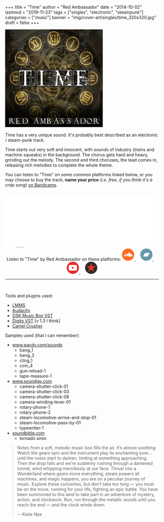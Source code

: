 +++
title = "Time"
author = "Red Ambassador"
date = "2014-10-02"
lastmod = "2019-11-23"
tags = ["singles", "electronic", "steampunk"]
categories = ["music"]
banner = "img/cover-art/singles/time_320x320.jpg"
draft = false
+++

<img src=/img/cover-art/singles/time_320x320.jpg class="thumb" alt="Time by Red Ambassador cover art">

Time has a very unique sound. It's probably best described as an electronic /
steam-punk track.

Time starts out very soft and innocent, with sounds of industry (trains and
machine squeaks) in the background. The chorus gets hard and heavy, grinding
out the melody. The second and third choruses, the lead comes in, releasing
rich melodies to complete the whole theme.

You can listen to "Time" on some common platforms linked below, or you may
choose to buy the track, **name your price** *(i.e. free, if you think it's a
crap song)* [on Bandcamp](//red-ambassador.bandcamp.com/track/time).

<br>

<iframe width="100%" height="166" scrolling="no" frameborder="no" allow="autoplay" src="//w.soundcloud.com/player/?url=https%3A//api.soundcloud.com/tracks/170417960&color=%23d00000&auto_play=false&hide_related=false&show_comments=true&show_user=true&show_reposts=false&show_teaser=true"></iframe>


<br>
<center>
Listen to "Time" by Red Ambassador on these platforms:

<a target="_blank" href="//soundcloud.com/red-ambassador/time" title="Soundcloud">
    <img height=40px src="/img/thirdparty/soundcloud.svg">
</a>
&nbsp;
&nbsp;
<a target="_blank" href="//red-ambassador.bandcamp.com/track/time" title="Bandcamp">
    <img height=40px src="/img/thirdparty/bandcamp.svg">
</a>
&nbsp;
&nbsp;
<a target="_blank" href="//www.youtube.com/watch?v=RSRnktucY5c" title="YouTube">
    <img height=40px src="/img/thirdparty/yt_rc.svg">
</a>
&nbsp;
&nbsp;
<a target="_blank" href="//www.reverbnation.com/redambassador/song/21940713-time" title="ReverbNation">
    <img height=40px src="/img/thirdparty/reverbnation_logo_min.svg">
</a>
</center>

-------------------------------------------------------------------------------



<!--If you want more specific links to the samples or tools that I used, you’re not
going to get them, for a couple reasons. One is that I don’t want my website to
end up with a ton of dead links if samples start dropping off of these websites.
Another reason is that it took me a long time to find all these samples and I
believe hard work is what makes music better. You really have to put effort
into music and I want to avoid having someone come along and try to just re-make
something that I spent a lot of time to build. None the less, here are some
pointers to things I used to create this song. Please don’t abuse this list.-->

<br>

Tools and plugins used:

* <a target="_blank" href="//lmms.io">LMMS </a>
* <a target="_blank" href="//audacityteam.org">Audacity</a>
* <a target="_blank" href="//www.dskmusic.com/dsk-music-box">DSK Music Box VST</a>
* <a target="_blank" href="//www.extentofthejam.com">Digits VST</a> [v 1.3 I think]
* <a target="_blank" href="//www.audiopluginsforfree.com/camelcrusher">Camel Crusher</a>

Samples used (that I can remember):

* <a target="_blank" href="//www.pacdv.com/sounds">www.pacdv.com/sounds</a>
  * bang_1
  * bang_2
  * cling_1
  * coin_4
  * gun-reload-1
  * tape-measure-1
* <a target="_blank" href="//www.soundjay.com">www.soundjay.com</a>
  * camera-shutter-click-01
  * camera-shutter-click-03
  * camera-shutter-click-08
  * camera-winding-lever-01
  * rotary-phone-1
  * rotary-phone-2
  * steam-locomotive-arrive-and-stop-01
  * steam-locomotive-pass-by-01
  * typewriter-1
* <a target="_blank" href="//soundbible.com">soundbible.com</a>
  * tornado siren

> Notes from a soft, melodic music box fills the air. It’s almost soothing.
> Watch the gears spin and the instrument play its enchanting tune…until the
> notes start to darken, hinting at something approaching. Then the drop falls
> and we’re suddenly rushing through a darkened tunnel, wind whipping
> mercilessly at our face. Thrust into a Wonderland where gears move
> everything, steam powers all machines, and magic happens, you are on a
> peculiar journey of music. Explore these curiosities, but don’t take too
> long — you must be on the move, running for your life, fighting an epic
> battle. You have been summoned to this land to take part in an adventure of
> mystery, action, and clockwork. Run, run through the metallic woods until
> you reach the end — and the clock winds down.
>
> -- Katie Nye
